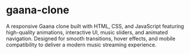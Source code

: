 # gaana-clone
A responsive Gaana clone built with HTML, CSS, and JavaScript featuring high-quality animations, interactive UI, music sliders, and animated navigation. Designed for smooth transitions, hover effects, and mobile compatibility to deliver a modern music streaming experience.
